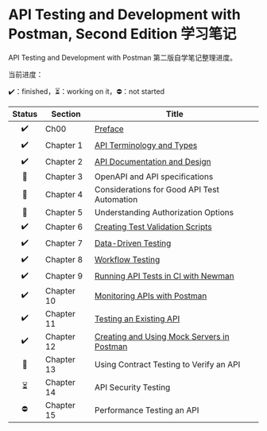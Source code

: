 # API Testing and Development with Postman, Second Edition 学习笔记

API Testing and Development with Postman 第二版自学笔记整理进度。

当前进度：

:heavy_check_mark:：finished，:hourglass_flowing_sand:：working on it，:no_entry:：not started

|          Status          | Section    | Title                                                        |
| :----------------------: | ---------- | ------------------------------------------------------------ |
|    :heavy_check_mark:    | Ch00       | [Preface](./Ch00-Preface.md)                                 |
|    :heavy_check_mark:    | Chapter 1  | [API Terminology and Types](./Ch01-API-Terminology-and-Types.md) |
|    :heavy_check_mark:    | Chapter 2  | [API Documentation and Design](./Ch02-API-Documentation-and-Design.md) |
|      :orange_book:       | Chapter 3  | OpenAPI and API specifications                               |
|      :orange_book:       | Chapter 4  | Considerations for Good API Test Automation                  |
|      :orange_book:       | Chapter 5  | Understanding Authorization Options                          |
|    :heavy_check_mark:    | Chapter 6  | [Creating Test Validation Scripts](./Ch06-Creating-Test-Validation-Scripts.md) |
|    :heavy_check_mark:    | Chapter 7  | [Data-Driven Testing](./Ch07-Data-Driven-Testing.md)         |
|    :heavy_check_mark:    | Chapter 8  | [Workflow Testing](./Ch08-Workflow-Testing.md)               |
|    :heavy_check_mark:    | Chapter 9  | [Running API Tests in Cl with Newman](./Ch09-Running-API-Tests-in-Cl-with-Newman.md) |
|    :heavy_check_mark:    | Chapter 10 | [Monitoring APIs with Postman](./Ch10-Monitoring-APIs-with-Postman.md) |
|    :heavy_check_mark:    | Chapter 11 | [Testing an Existing API](./Ch11-Testing-an-Existing-API.md) |
|    :heavy_check_mark:    | Chapter 12 | [Creating and Using Mock Servers in Postman](./Ch12-Creating-and-Using-Mock-Servers-in-Postman.md) |
|      :orange_book:       | Chapter 13 | Using Contract Testing to Verify an API                      |
| :hourglass_flowing_sand: | Chapter 14 | API Security Testing                                         |
|        :no_entry:        | Chapter 15 | Performance Testing an API                                   |

